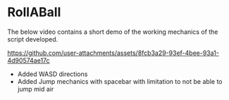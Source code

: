 # RollABall

The below video contains a short demo of the working mechanics of the script developed.

https://github.com/user-attachments/assets/8fcb3a29-93ef-4bee-93a1-4d90574ae17c
- Added WASD directions
- Added Jump mechanics with spacebar with limitation to not be able to jump mid air
